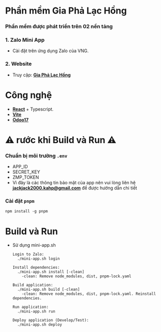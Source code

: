 # Phần mềm Gia Phả Lạc Hồng
### Phần mềm được phát triển trên 02 nền tảng
### 1. Zalo Mini App
  - Cài đặt trên ứng dụng Zalo của VNG.
### 2. Website
  - Truy cập: **[Gia Phả Lạc Hồng](https://giapha.mobifone5.vn/)**

# Công nghệ
- **[React](https://react.dev/)** + Typescript.
- **[Vite](https://vite.dev/)**
- **[Odoo17](https://github.com/odoo/odoo/tree/17.0)**

# ⚠️ rước khi Build và Run ⚠️
### Chuẩn bị môi trường ```.env```
  - APP_ID
  - SECRET_KEY
  - ZMP_TOKEN
  - Vì đây là các thông tin bảo mật của app nên vui lòng liên hệ **jackjack2000.kahp@gmail.com** để được hướng dẫn chi tiết
### Cài đặt ```pnpm```
  ```shell
  npm install -g pnpm
  ```

# Build và Run
  - Sử dụng mini-app.sh
    ```
    Login to Zalo:
      ./mini-app.sh login

    Install dependencies:
      ./mini-app.sh install [-clean]
        -clean: Remove node_modules, dist, pnpm-lock.yaml

    Build application: 
      ./mini-app.sh build [-clean]
        -clean: Remove node_modules, dist, pnpm-lock.yaml. Reinstall dependencies.

    Run application:
      ./mini-app.sh run

    Deploy application (Develop/Test):
      ./mini-app.sh deploy
    ```